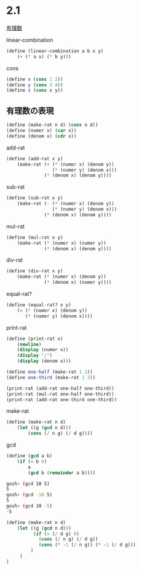 # 2.1

[有理数](http://ja.wikipedia.org/wiki/%E6%9C%89%E7%90%86%E6%95%B0)

linear-combination

```scheme
(define (linear-combination a b x y)
    (+ (* a x) (* b y)))
```

cons

```scheme
(define x (cons 1 2))
(define y (cons 3 4))
(define z (cons x y))
```

## 有理数の表現

```scheme
(define (make-rat n d) (cons n d))
(define (numer x) (car x))
(define (denom x) (cdr x))
```

add-rat

```scheme
(define (add-rat x y)
    (make-rat (+ (* (numer x) (denom y))
                 (* (numer y) (denom x)))
              (* (denom x) (denom y))))
```

sub-rat

```scheme
(define (sub-rat x y)
    (make-rat (- (* (numer x) (denom y))
                 (* (numer y) (denom x)))
              (* (denom x) (denom y))))
```

mul-rat

```scheme
(define (mul-rat x y)
    (make-rat (* (numer x) (numer y))
              (* (denom x) (denom y))))
```

div-rat

```scheme
(define (div-rat x y)
    (make-rat (* (numer x) (denom y))
              (* (denom x) (numer y))))
```

equal-rat?

```scheme
(define (equal-rat? x y)
    (= (* (numer x) (denom y))
       (* (numer y) (denom x))))
```

print-rat

```scheme
(define (print-rat x)
    (newline)
    (display (numer x))
    (display "/")
    (display (denom x)))
```

```scheme
(define one-half (make-rat 1 2))
(define one-third (make-rat 1 3))
```

```scheme
(print-rat (add-rat one-half one-third))
(print-rat (mul-rat one-half one-third))
(print-rat (add-rat one-third one-third))
```

make-rat

```scheme
(define (make-rat n d)
    (let ((g (gcd n d)))
        (cons (/ n g) (/ d g))))
```

gcd

```scheme
(define (gcd a b)
    (if (= b 0)
        a
        (gcd b (remainder a b))))
```

```bash
gosh> (gcd 10 5)
5
gosh> (gcd -10 5)
5
gosh> (gcd 10 -5)
-5
```

```scheme
(define (make-rat n d)
    (let ((g (gcd n d)))
          (if (> (/ d g) 0)
            (cons (/ n g) (/ d g))
            (cons (* -1 (/ n g)) (* -1 (/ d g)))
         )
     )
)
```

